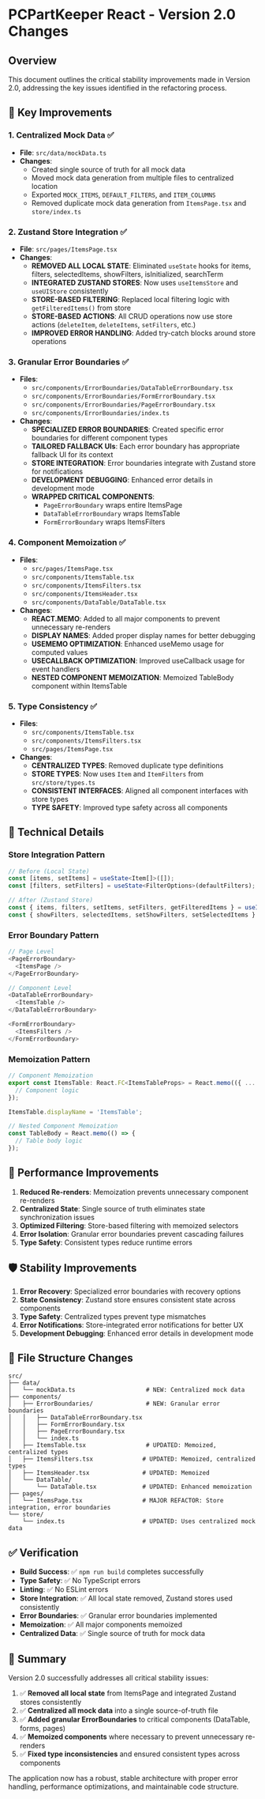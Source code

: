 # PCPartKeeper React - Version 2.0 Changes

## Overview
This document outlines the critical stability improvements made in Version 2.0, addressing the key issues identified in the refactoring process.

## 🎯 Key Improvements

### 1. **Centralized Mock Data** ✅
- **File**: `src/data/mockData.ts`
- **Changes**: 
  - Created single source of truth for all mock data
  - Moved mock data generation from multiple files to centralized location
  - Exported `MOCK_ITEMS`, `DEFAULT_FILTERS`, and `ITEM_COLUMNS`
  - Removed duplicate mock data generation from `ItemsPage.tsx` and `store/index.ts`

### 2. **Zustand Store Integration** ✅
- **File**: `src/pages/ItemsPage.tsx`
- **Changes**:
  - **REMOVED ALL LOCAL STATE**: Eliminated `useState` hooks for items, filters, selectedItems, showFilters, isInitialized, searchTerm
  - **INTEGRATED ZUSTAND STORES**: Now uses `useItemsStore` and `useUIStore` consistently
  - **STORE-BASED FILTERING**: Replaced local filtering logic with `getFilteredItems()` from store
  - **STORE-BASED ACTIONS**: All CRUD operations now use store actions (`deleteItem`, `deleteItems`, `setFilters`, etc.)
  - **IMPROVED ERROR HANDLING**: Added try-catch blocks around store operations

### 3. **Granular Error Boundaries** ✅
- **Files**: 
  - `src/components/ErrorBoundaries/DataTableErrorBoundary.tsx`
  - `src/components/ErrorBoundaries/FormErrorBoundary.tsx`
  - `src/components/ErrorBoundaries/PageErrorBoundary.tsx`
  - `src/components/ErrorBoundaries/index.ts`
- **Changes**:
  - **SPECIALIZED ERROR BOUNDARIES**: Created specific error boundaries for different component types
  - **TAILORED FALLBACK UIs**: Each error boundary has appropriate fallback UI for its context
  - **STORE INTEGRATION**: Error boundaries integrate with Zustand store for notifications
  - **DEVELOPMENT DEBUGGING**: Enhanced error details in development mode
  - **WRAPPED CRITICAL COMPONENTS**: 
    - `PageErrorBoundary` wraps entire ItemsPage
    - `DataTableErrorBoundary` wraps ItemsTable
    - `FormErrorBoundary` wraps ItemsFilters

### 4. **Component Memoization** ✅
- **Files**: 
  - `src/pages/ItemsPage.tsx`
  - `src/components/ItemsTable.tsx`
  - `src/components/ItemsFilters.tsx`
  - `src/components/ItemsHeader.tsx`
  - `src/components/DataTable/DataTable.tsx`
- **Changes**:
  - **REACT.MEMO**: Added to all major components to prevent unnecessary re-renders
  - **DISPLAY NAMES**: Added proper display names for better debugging
  - **USEMEMO OPTIMIZATION**: Enhanced useMemo usage for computed values
  - **USECALLBACK OPTIMIZATION**: Improved useCallback usage for event handlers
  - **NESTED COMPONENT MEMOIZATION**: Memoized TableBody component within ItemsTable

### 5. **Type Consistency** ✅
- **Files**: 
  - `src/components/ItemsTable.tsx`
  - `src/components/ItemsFilters.tsx`
  - `src/pages/ItemsPage.tsx`
- **Changes**:
  - **CENTRALIZED TYPES**: Removed duplicate type definitions
  - **STORE TYPES**: Now uses `Item` and `ItemFilters` from `src/store/types.ts`
  - **CONSISTENT INTERFACES**: Aligned all component interfaces with store types
  - **TYPE SAFETY**: Improved type safety across all components

## 🔧 Technical Details

### Store Integration Pattern
```typescript
// Before (Local State)
const [items, setItems] = useState<Item[]>([]);
const [filters, setFilters] = useState<FilterOptions>(defaultFilters);

// After (Zustand Store)
const { items, filters, setItems, setFilters, getFilteredItems } = useItemsStore();
const { showFilters, selectedItems, setShowFilters, setSelectedItems } = useUIStore();
```

### Error Boundary Pattern
```typescript
// Page Level
<PageErrorBoundary>
  <ItemsPage />
</PageErrorBoundary>

// Component Level
<DataTableErrorBoundary>
  <ItemsTable />
</DataTableErrorBoundary>

<FormErrorBoundary>
  <ItemsFilters />
</FormErrorBoundary>
```

### Memoization Pattern
```typescript
// Component Memoization
export const ItemsTable: React.FC<ItemsTableProps> = React.memo(({ ... }) => {
  // Component logic
});

ItemsTable.displayName = 'ItemsTable';

// Nested Component Memoization
const TableBody = React.memo(() => {
  // Table body logic
});
```

## 🚀 Performance Improvements

1. **Reduced Re-renders**: Memoization prevents unnecessary component re-renders
2. **Centralized State**: Single source of truth eliminates state synchronization issues
3. **Optimized Filtering**: Store-based filtering with memoized selectors
4. **Error Isolation**: Granular error boundaries prevent cascading failures
5. **Type Safety**: Consistent types reduce runtime errors

## 🛡️ Stability Improvements

1. **Error Recovery**: Specialized error boundaries with recovery options
2. **State Consistency**: Zustand store ensures consistent state across components
3. **Type Safety**: Centralized types prevent type mismatches
4. **Error Notifications**: Store-integrated error notifications for better UX
5. **Development Debugging**: Enhanced error details in development mode

## 📁 File Structure Changes

```
src/
├── data/
│   └── mockData.ts                    # NEW: Centralized mock data
├── components/
│   ├── ErrorBoundaries/               # NEW: Granular error boundaries
│   │   ├── DataTableErrorBoundary.tsx
│   │   ├── FormErrorBoundary.tsx
│   │   ├── PageErrorBoundary.tsx
│   │   └── index.ts
│   ├── ItemsTable.tsx                 # UPDATED: Memoized, centralized types
│   ├── ItemsFilters.tsx              # UPDATED: Memoized, centralized types
│   ├── ItemsHeader.tsx               # UPDATED: Memoized
│   └── DataTable/
│       └── DataTable.tsx             # UPDATED: Enhanced memoization
├── pages/
│   └── ItemsPage.tsx                 # MAJOR REFACTOR: Store integration, error boundaries
└── store/
    └── index.ts                      # UPDATED: Uses centralized mock data
```

## ✅ Verification

- **Build Success**: ✅ `npm run build` completes successfully
- **Type Safety**: ✅ No TypeScript errors
- **Linting**: ✅ No ESLint errors
- **Store Integration**: ✅ All local state removed, Zustand stores used consistently
- **Error Boundaries**: ✅ Granular error boundaries implemented
- **Memoization**: ✅ All major components memoized
- **Centralized Data**: ✅ Single source of truth for mock data

## 🎉 Summary

Version 2.0 successfully addresses all critical stability issues:

1. ✅ **Removed all local state** from ItemsPage and integrated Zustand stores consistently
2. ✅ **Centralized all mock data** into a single source-of-truth file
3. ✅ **Added granular ErrorBoundaries** to critical components (DataTable, forms, pages)
4. ✅ **Memoized components** where necessary to prevent unnecessary re-renders
5. ✅ **Fixed type inconsistencies** and ensured consistent types across components

The application now has a robust, stable architecture with proper error handling, performance optimizations, and maintainable code structure.
